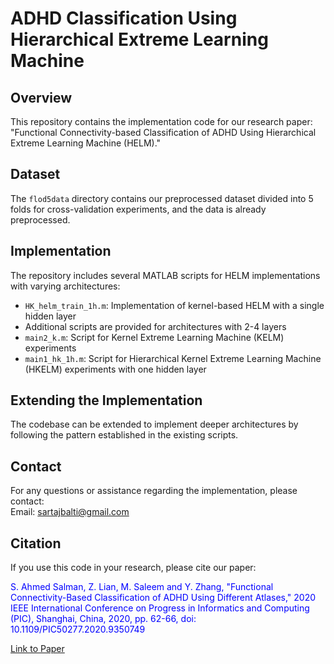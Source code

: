 # ADHD Classification Using Hierarchical Extreme Learning Machine

## Overview
This repository contains the implementation code for our research paper: "Functional Connectivity-based Classification of ADHD Using Hierarchical Extreme Learning Machine (HELM)."

## Dataset
The `flod5data` directory contains our preprocessed dataset divided into 5 folds for cross-validation experiments, and the data is already preprocessed.

## Implementation
The repository includes several MATLAB scripts for HELM implementations with varying architectures:
- `HK_helm_train_1h.m`: Implementation of kernel-based HELM with a single hidden layer
- Additional scripts are provided for architectures with 2-4 layers
- `main2_k.m`: Script for Kernel Extreme Learning Machine (KELM) experiments
- `main1_hk_1h.m`: Script for Hierarchical Kernel Extreme Learning Machine (HKELM) experiments with one hidden layer

## Extending the Implementation
The codebase can be extended to implement deeper architectures by following the pattern established in the existing scripts.

## Contact
For any questions or assistance regarding the implementation, please contact:  
Email: sartajbalti@gmail.com

## Citation
If you use this code in your research, please cite our paper:

<div style="color: blue;">
S. Ahmed Salman, Z. Lian, M. Saleem and Y. Zhang, "Functional Connectivity-Based Classification of ADHD Using Different Atlases," 2020 IEEE International Conference on Progress in Informatics and Computing (PIC), Shanghai, China, 2020, pp. 62-66, doi: 10.1109/PIC50277.2020.9350749
</div>

[Link to Paper](https://ieeexplore.ieee.org/abstract/document/9350749)
